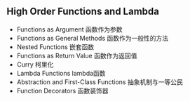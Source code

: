 ## High Order Functions and Lambda

- Functions as Argument 函数作为参数
- Functions as General Methods 函数作为一般性的方法
- Nested Functions 嵌套函数
- Functions as Return Value 函数作为返回值
- Curry 柯里化 
- Lambda Functions lambda函数 
- Abstraction and First-Class Functions 抽象机制与一等公民
- Function Decorators 函数装饰器
